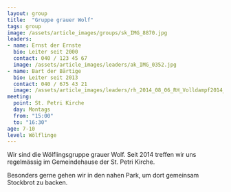 ```yaml
---
layout: group
title:  "Gruppe grauer Wolf"
tags: group
image: /assets/article_images/groups/sk_IMG_8870.jpg
leaders:
- name: Ernst der Ernste
  bio: Leiter seit 2000
  contact: 040 / 123 45 67
  image: /assets/article_images/leaders/ak_IMG_0352.jpg
- name: Bart der Bärtige
  bio: Leiter seit 2013
  contact: 040 / 675 43 21
  image: /assets/article_images/leaders/rh_2014_08_06_RH_Volldampf2014_09864.jpg
meeting:
  point: St. Petri Kirche
  day: Montags
  from: "15:00"
  to: "16:30"
age: 7-10
level: Wölflinge
---
```

Wir sind die Wölflingsgruppe grauer Wolf. Seit 2014 treffen wir uns regelmässig im Gemeindehause der St. Petri Kirche.

Besonders gerne gehen wir in den nahen Park, um dort gemeinsam Stockbrot zu backen.
